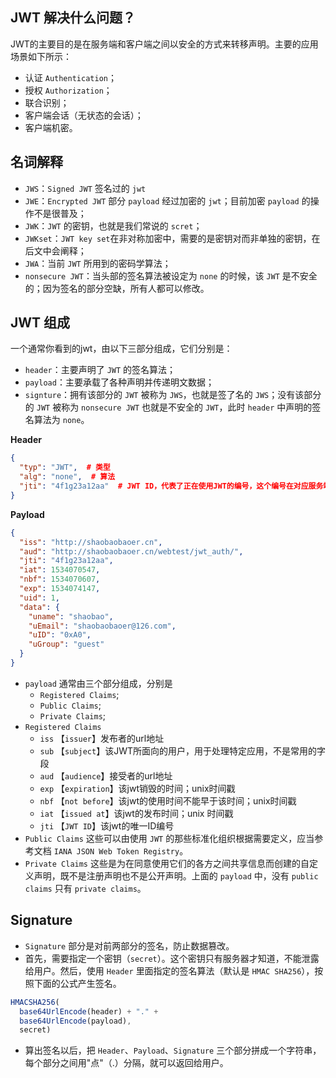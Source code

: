 ## JWT 解决什么问题？
JWT的主要目的是在服务端和客户端之间以安全的方式来转移声明。主要的应用场景如下所示：
- 认证 `Authentication`；
- 授权 `Authorization`；
- 联合识别；
- 客户端会话（无状态的会话）；
- 客户端机密。

## 名词解释
- `JWS`：`Signed JWT` 签名过的 `jwt`
- `JWE`：`Encrypted JWT` 部分 `payload` 经过加密的 `jwt`；目前加密 `payload` 的操作不是很普及；
- `JWK`：`JWT` 的密钥，也就是我们常说的 `scret`；
- `JWKset`：`JWT key set`在非对称加密中，需要的是密钥对而非单独的密钥，在后文中会阐释；
- `JWA`：当前 `JWT` 所用到的密码学算法；
- `nonsecure JWT`：当头部的签名算法被设定为 `none` 的时候，该 `JWT` 是不安全的；因为签名的部分空缺，所有人都可以修改。

## JWT 组成
一个通常你看到的jwt，由以下三部分组成，它们分别是：
- `header`：主要声明了 `JWT` 的签名算法；
- `payload`：主要承载了各种声明并传递明文数据；
- `signture`：拥有该部分的 `JWT` 被称为 `JWS`，也就是签了名的 `JWS`；没有该部分的 `JWT` 被称为 `nonsecure JWT` 也就是不安全的 `JWT`，此时 `header` 中声明的签名算法为 `none`。

**Header**
```json
{  
  "typ": "JWT",  # 类型
  "alg": "none",  # 算法
  "jti": "4f1g23a12aa"  # JWT ID，代表了正在使用JWT的编号，这个编号在对应服务端应当唯一
} 
```

**Payload**
```json
{  
  "iss": "http://shaobaobaoer.cn",  
  "aud": "http://shaobaobaoer.cn/webtest/jwt_auth/",  
  "jti": "4f1g23a12aa",  
  "iat": 1534070547,  
  "nbf": 1534070607,  
  "exp": 1534074147,  
  "uid": 1,  
  "data": {  
    "uname": "shaobao",  
    "uEmail": "shaobaobaoer@126.com",  
    "uID": "0xA0",  
    "uGroup": "guest"  
  }  
} 
```
- `payload` 通常由三个部分组成，分别是 
  - `Registered Claims`; 
  - `Public Claims`; 
  - `Private Claims`;
- `Registered Claims`
  - `iss`  【`issuer`】发布者的url地址
  - `sub`  【`subject`】该JWT所面向的用户，用于处理特定应用，不是常用的字段
  - `aud`  【`audience`】接受者的url地址
  - `exp`  【`expiration`】该jwt销毁的时间；unix时间戳
  - `nbf`  【`not before`】该jwt的使用时间不能早于该时间；unix时间戳
  - `iat`  【`issued at`】该jwt的发布时间；unix 时间戳
  - `jti`  【`JWT ID`】该jwt的唯一ID编号
- `Public Claims` 这些可以由使用 `JWT` 的那些标准化组织根据需要定义，应当参考文档 `IANA JSON Web Token Registry`。
- `Private Claims` 这些是为在同意使用它们的各方之间共享信息而创建的自定义声明，既不是注册声明也不是公开声明。上面的 `payload` 中，没有 `public claims` 只有 `private claims`。

## Signature
- `Signature` 部分是对前两部分的签名，防止数据篡改。
- 首先，需要指定一个密钥（`secret`）。这个密钥只有服务器才知道，不能泄露给用户。然后，使用 `Header` 里面指定的签名算法（默认是 `HMAC SHA256`），按照下面的公式产生签名。
```js
HMACSHA256(
  base64UrlEncode(header) + "." +
  base64UrlEncode(payload),
  secret)
```
- 算出签名以后，把 `Header`、`Payload`、`Signature` 三个部分拼成一个字符串，每个部分之间用"点"（.）分隔，就可以返回给用户。